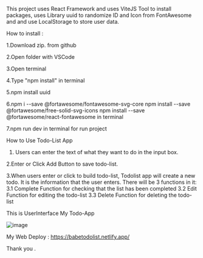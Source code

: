 This project uses React Framework and uses ViteJS Tool to install packages, uses Library uuid to randomize ID and Icon from FontAwesome and and use LocalStorage to store user data.

How to install :

1.Download zip. from github

2.Open folder with VSCode

3.Open terminal 

4.Type "npm install" in terminal

5.npm install uuid 

6.npm i --save @fortawesome/fontawesome-svg-core
npm install --save @fortawesome/free-solid-svg-icons
npm install --save @fortawesome/react-fontawesome in terminal

7.npm run dev in terminal for run project

How to Use Todo-List App

1. Users can enter the text of what they want to do in the input box.

2.Enter or Click Add Button to save todo-list. 

3.When users enter or click to build todo-list, Todolist app will create a new todo. It is the information that the user enters. There will be 3 functions in it: 
3.1 Complete Function for checking that the list has been completed 
3.2 Edit Function for editing the todo-list 
3.3 Delete Function for deleting the todo-list

This is UserInterface My Todo-App

![image](https://user-images.githubusercontent.com/115159423/212528447-a39f0cdb-8d1b-4a2b-b6d0-e8ba44db0ed9.png)


My Web Deploy : https://babetodolist.netlify.app/

Thank you .
